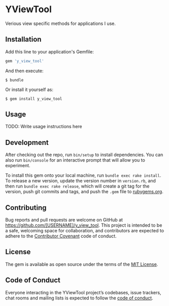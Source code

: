 # YViewTool

Verious view specific methods for applications I use.

## Installation

Add this line to your application's Gemfile:

```ruby
gem 'y_view_tool'
```

And then execute:

    $ bundle

Or install it yourself as:

    $ gem install y_view_tool

## Usage

TODO: Write usage instructions here

## Development

After checking out the repo, run `bin/setup` to install dependencies. You can also run `bin/console` for an interactive prompt that will allow you to experiment.

To install this gem onto your local machine, run `bundle exec rake install`. To release a new version, update the version number in `version.rb`, and then run `bundle exec rake release`, which will create a git tag for the version, push git commits and tags, and push the `.gem` file to [rubygems.org](https://rubygems.org).

## Contributing

Bug reports and pull requests are welcome on GitHub at https://github.com/[USERNAME]/y_view_tool. This project is intended to be a safe, welcoming space for collaboration, and contributors are expected to adhere to the [Contributor Covenant](http://contributor-covenant.org) code of conduct.

## License

The gem is available as open source under the terms of the [MIT License](https://opensource.org/licenses/MIT).

## Code of Conduct

Everyone interacting in the YViewTool project’s codebases, issue trackers, chat rooms and mailing lists is expected to follow the [code of conduct](https://github.com/[USERNAME]/y_view_tool/blob/master/CODE_OF_CONDUCT.md).
